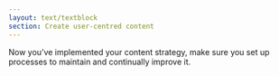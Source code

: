 ```yaml
---
layout: text/textblock
section: Create user-centred content
---
```

Now you’ve implemented your content strategy, make sure you set up processes to maintain and continually improve it. 
